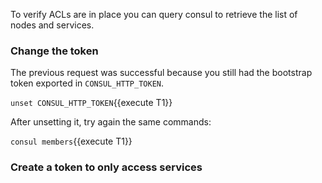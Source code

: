 
To verify ACLs are in place you can query consul to retrieve the list of nodes and services.


### Change the token

The previous request was successful because you still had the bootstrap token exported in `CONSUL_HTTP_TOKEN`.

`unset CONSUL_HTTP_TOKEN`{{execute T1}}

After unsetting it, try again the same commands:

`consul members`{{execute T1}}


### Create a token to only access services
